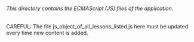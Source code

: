 ###### This directory contains the ECMAScript (JS) files of the application.
CAREFUL: The file js_object_of_all_lessons_listed.js here must be updated every time new content is added.
